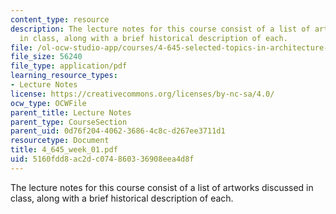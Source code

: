 ```yaml
---
content_type: resource
description: The lecture notes for this course consist of a list of artworks discussed
  in class, along with a brief historical description of each.
file: /ol-ocw-studio-app/courses/4-645-selected-topics-in-architecture-architecture-from-1750-to-the-present-fall-2004/5160fdd8ac2dc074860336908eea4d8f_4_645_week_01.pdf
file_size: 56240
file_type: application/pdf
learning_resource_types:
- Lecture Notes
license: https://creativecommons.org/licenses/by-nc-sa/4.0/
ocw_type: OCWFile
parent_title: Lecture Notes
parent_type: CourseSection
parent_uid: 0d76f204-4062-3686-4c8c-d267ee3711d1
resourcetype: Document
title: 4_645_week_01.pdf
uid: 5160fdd8-ac2d-c074-8603-36908eea4d8f
---
```

The lecture notes for this course consist of a list of artworks discussed in class, along with a brief historical description of each.